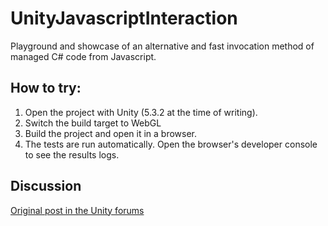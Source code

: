 # UnityJavascriptInteraction
Playground and showcase of an alternative and fast invocation method of managed C# code from Javascript.

## How to try:
1. Open the project with Unity (5.3.2 at the time of writing).
2. Switch the build target to WebGL
3. Build the project and open it in a browser.
4. The tests are run automatically. Open the browser's developer console to see the results logs.

## Discussion
[Original post in the Unity forums](http://forum.unity3d.com/threads/super-fast-javascript-interaction-on-webgl.382734/)
